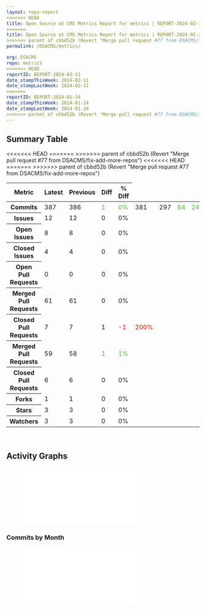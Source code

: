 ```yaml
---
layout: repo-report
<<<<<<< HEAD
title: Open Source at CMS Metrics Report for metrics | REPORT-2024-02-11
=======
title: Open Source at CMS Metrics Report for metrics | REPORT-2024-01-24
>>>>>>> parent of cbbd52b (Revert "Merge pull request #77 from DSACMS/fix-add-more-repos")
permalink: /DSACMS/metrics/

org: DSACMS
repo: metrics
<<<<<<< HEAD
reportID: REPORT-2024-02-11
date_stampThisWeek: 2024-02-11
date_stampLastWeek: 2024-02-11
=======
reportID: REPORT-2024-01-24
date_stampThisWeek: 2024-01-24
date_stampLastWeek: 2024-01-24
>>>>>>> parent of cbbd52b (Revert "Merge pull request #77 from DSACMS/fix-add-more-repos")
---
```

<div class="summary-table">
  <table class="usa-table usa-table--borderless">
    <h2> Summary Table </h2>
    <thead>
      <tr>
        <th scope="col">Metric</th>
        <th scope="col">Latest</th>
        <th scope="col">Previous</th>
        <th scope="col">Diff</th>
        <th scope="col">% Diff</th>
      </tr>
    </thead>
    <tbody>
      <tr>
        <th scope="row">Commits</th>
<<<<<<< HEAD
        <td>387</td>
        <td>386</td>
        <td style="color: #45c527" >1</td>
        <td style="color: #45c527" >0%</td>
=======
        <td>381</td>
        <td>297</td>
        <td style="color: #45c527" >84</td>
        <td style="color: #45c527" >24%</td>
>>>>>>> parent of cbbd52b (Revert "Merge pull request #77 from DSACMS/fix-add-more-repos")
      </tr>
      <tr>
        <th scope="row">Issues</th>
        <td>12</td>
        <td>12</td>
        <td style="" >0</td>
        <td style="" >0%</td>
      </tr>
      <tr>
        <th scope="row">Open Issues</th>
        <td>8</td>
        <td>8</td>
        <td style="" >0</td>
        <td style="" >0%</td>
      </tr>
      <tr>
        <th scope="row">Closed Issues</th>
        <td>4</td>
        <td>4</td>
        <td style="" >0</td>
        <td style="" >0%</td>
      </tr>
      <tr>
        <th scope="row">Open Pull Requests</th>
        <td>0</td>
<<<<<<< HEAD
        <td>0</td>
        <td style="" >0</td>
        <td style="" >0%</td>
      </tr>
      <tr>
        <th scope="row">Merged Pull Requests</th>
        <td>61</td>
        <td>61</td>
        <td style="" >0</td>
        <td style="" >0%</td>
      </tr>
      <tr>
        <th scope="row">Closed Pull Requests</th>
        <td>7</td>
        <td>7</td>
=======
        <td>1</td>
        <td style="color: #d31c08" >-1</td>
        <td style="color: #d31c08" >200%</td>
      </tr>
      <tr>
        <th scope="row">Merged Pull Requests</th>
        <td>59</td>
        <td>58</td>
        <td style="color: #45c527" >1</td>
        <td style="color: #45c527" >1%</td>
      </tr>
      <tr>
        <th scope="row">Closed Pull Requests</th>
        <td>6</td>
        <td>6</td>
>>>>>>> parent of cbbd52b (Revert "Merge pull request #77 from DSACMS/fix-add-more-repos")
        <td style="" >0</td>
        <td style="" >0%</td>
      </tr>
      <tr>
        <th scope="row">Forks</th>
        <td>1</td>
        <td>1</td>
        <td style="" >0</td>
        <td style="" >0%</td>
      </tr>
      <tr>
        <th scope="row">Stars</th>
        <td>3</td>
        <td>3</td>
        <td style="" >0</td>
        <td style="" >0%</td>
      </tr>
      <tr>
        <th scope="row">Watchers</th>
        <td>3</td>
        <td>3</td>
        <td style="" >0</td>
        <td style="" >0%</td>
      </tr>
    </tbody>
  </table>
</div>
<div class="graph-container">
  <br>
  <h2>Activity Graphs</h2>
  <div class="row">
    <!--- Issues/PRs Status Breakdown Graph -->
    <figure>
      <embed type="image/svg+xml" src="../../assets/img/graphs/DSACMS/metrics/issue_gauge_metrics_data.svg" />
    </figure>
    <!--- Contributor Activity Line Graph -->
    <h3>Commits by Month</h3>
    <figure>
      <embed type="image/svg+xml" src="../../assets/img/graphs/DSACMS/metrics/commit_sparklines_metrics_data.svg" />
    </figure>
  </div>
</div>